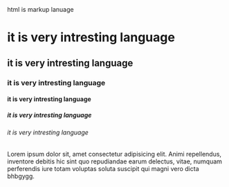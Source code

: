 <!DOCTYPE html>
<html>
    <head> html is markup lanuage </head>
    <body>
        <h1>it is very intresting language</h1>
        <h2>it is very intresting language</h2>
        <h3>it is very intresting language</h3>
        <h4>it is very intresting language</h4>
        <h5>it is very intresting language</h5>
        <h6>it is very  intresting language</h6>
        <p>Lorem ipsum dolor sit, amet consectetur adipisicing elit. Animi repellendus, inventore debitis hic sint quo repudiandae earum delectus, vitae, numquam perferendis iure totam voluptas soluta suscipit qui magni vero dicta bhbgygg.</p>
    </body>
   
</html>
